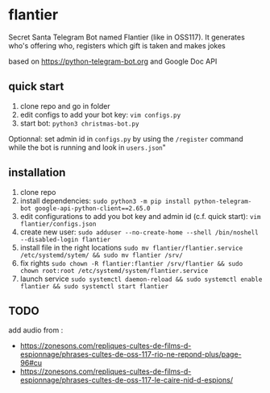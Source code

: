 # flantier
Secret Santa Telegram Bot named Flantier (like in OSS117). It generates who's offering who, registers which gift is taken and makes jokes

based on https://python-telegram-bot.org and Google Doc API

## quick start

1. clone repo and go in folder
2. edit configs to add your bot key: `vim configs.py`
3. start bot: `python3 christmas-bot.py`

Optionnal: set admin id in `configs.py` by using the `/register` command while the bot is running and look in `users.json`"

## installation

1. clone repo
2. install dependencies: `sudo python3 -m pip install python-telegram-bot google-api-python-client==2.65.0`
3. edit configurations to add you bot key and admin id (c.f. quick start): `vim flantier/configs.json`
4. create new user: `sudo adduser --no-create-home --shell /bin/noshell --disabled-login flantier`
5. install file in the right locations `sudo mv flantier/flantier.service /etc/systemd/sytem/ && sudo mv flantier /srv/`
6. fix rights `sudo chown -R flantier:flantier /srv/flantier && sudo chown root:root /etc/systemd/system/flantier.service`
7. launch service `sudo systemctl daemon-reload && sudo systemctl enable flantier && sudo systemctl start flantier`


## TODO

add audio from :
 - https://zonesons.com/repliques-cultes-de-films-d-espionnage/phrases-cultes-de-oss-117-rio-ne-repond-plus/page-96#cu
 - https://zonesons.com/repliques-cultes-de-films-d-espionnage/phrases-cultes-de-oss-117-le-caire-nid-d-espions/
 